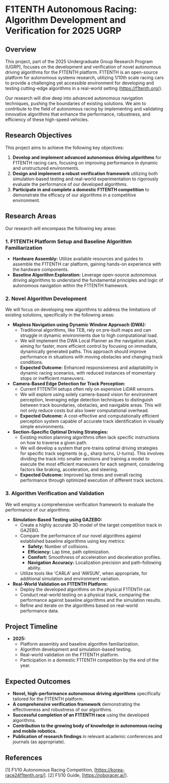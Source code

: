 # F1TENTH Autonomous Racing: Algorithm Development and Verification for 2025 UGRP

## Overview

This project, part of the 2025 Undergraduate Group Research Program (UGRP), focuses on the development and verification of novel autonomous driving algorithms for the F1TENTH platform. F1TENTH is an open-source platform for autonomous systems research, utilizing 1/10th scale racing cars to provide a challenging yet accessible environment for developing and testing cutting-edge algorithms in a real-world setting (https://f1tenth.org/).

Our research will dive deep into advanced autonomous navigation techniques, pushing the boundaries of existing solutions. We aim to contribute to the field of autonomous racing by implementing and validating innovative algorithms that enhance the performance, robustness, and efficiency of these high-speed vehicles.

## Research Objectives

This project aims to achieve the following key objectives:

1. **Develop and implement advanced autonomous driving algorithms** for F1TENTH racing cars, focusing on improving performance in dynamic and unstructured environments.
2. **Design and implement a robust verification framework** utilizing both simulation-based testing and real-world experimentation to rigorously evaluate the performance of our developed algorithms.
3. **Participate in and complete a domestic F1TENTH competition** to demonstrate the efficacy of our algorithms in a competitive environment.

## Research Areas

Our research will encompass the following key areas:

### 1. F1TENTH Platform Setup and Baseline Algorithm Familiarization

*   **Hardware Assembly:** Utilize available resources and guides to assemble the F1TENTH car platform, gaining hands-on experience with the hardware components.
*   **Baseline Algorithm Exploration:** Leverage open-source autonomous driving algorithms to understand the fundamental principles and logic of autonomous navigation within the F1TENTH framework.

### 2. Novel Algorithm Development

We will focus on developing new algorithms to address the limitations of existing solutions, specifically in the following areas:

*   **Mapless Navigation using Dynamic Window Approach (DWA):**
    *   Traditional algorithms, like TEB, rely on pre-built maps and can struggle in dynamic environments due to high computational load.
    *   We will implement the DWA Local Planner as the navigation stack, aiming for faster, more efficient control by focusing on immediate, dynamically generated paths. This approach should improve performance in situations with moving obstacles and changing track conditions.
    *   **Expected Outcome:** Enhanced responsiveness and adaptability in dynamic racing scenarios, with reduced instances of momentary stops or inefficient maneuvers.
*   **Camera-Based Edge Detection for Track Perception:**
    *   Current F1TENTH setups often rely on expensive LiDAR sensors.
    *   We will explore using solely camera-based vision for environment perception, leveraging edge detection techniques to distinguish between track boundaries, obstacles, and navigable areas. This will not only reduce costs but also lower computational overhead.
    *   **Expected Outcome:** A cost-effective and computationally efficient perception system capable of accurate track identification in visually simple environments.
*   **Section-Specific Optimal Driving Strategies:**
    *   Existing motion planning algorithms often lack specific instructions on how to traverse a given path.
    *   We will develop a system that pre-trains optimal driving strategies for specific track segments (e.g., sharp turns, U-turns). This involves dividing the track into smaller sections and training a model to execute the most efficient maneuvers for each segment, considering factors like braking, acceleration, and steering.
    *   **Expected Outcome:** Improved lap times and overall racing performance through optimized execution of different track sections.

### 3. Algorithm Verification and Validation

We will employ a comprehensive verification framework to evaluate the performance of our algorithms:

*   **Simulation-Based Testing using GAZEBO:**
    *   Create a highly accurate 3D model of the target competition track in GAZEBO.
    *   Compare the performance of our novel algorithms against established baseline algorithms using key metrics:
        *   **Safety:** Number of collisions.
        *   **Efficiency:** Lap time, path optimization.
        *   **Comfort:** Smoothness of acceleration and deceleration profiles.
        *   **Navigation Accuracy:** Localization precision and path-following ability.
    *   Utilize tools like 'CARLA' and 'AWSUN', when appropriate, for additional simulation and environment variation.
*   **Real-World Validation on F1TENTH Platform:**
    *   Deploy the developed algorithms on the physical F1TENTH car.
    *   Conduct real-world testing on a physical track, comparing the performance against baseline algorithms and the simulation results.
    *   Refine and iterate on the algorithms based on real-world performance data.

## Project Timeline

*   **2025:**
    *   Platform assembly and baseline algorithm familiarization.
    *   Algorithm development and simulation-based testing.
    *   Real-world validation on the F1TENTH platform.
    *   Participation in a domestic F1TENTH competition by the end of the year.

## Expected Outcomes

*   **Novel, high-performance autonomous driving algorithms** specifically tailored for the F1TENTH platform.
*   **A comprehensive verification framework** demonstrating the effectiveness and robustness of our algorithms.
*   **Successful completion of an F1TENTH race** using the developed algorithms.
*   **Contribution to the growing body of knowledge in autonomous racing and mobile robotics.**
*   **Publication of research findings** in relevant academic conferences and journals (as appropriate).


## References

[1] F1/10 Autonomous Racing Competition, [https://korea-race24f1tenth.org/].
[2] F1/10 Guide, [https://roboracer.ai/].
